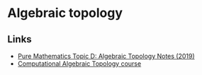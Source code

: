 # Algebraic topology

## Links

* [Pure Mathematics Topic D: Algebraic Topology Notes \(2019\)](https://github.com/DavidMichaelRoberts/AlgebraicTopology2019/blob/master/Notes_1-8.pdf)
* [Computational Algebraic Topology course](http://people.maths.ox.ac.uk/nanda/cat/)

